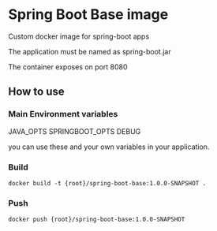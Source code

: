 # Spring Boot Base image
Custom docker image for spring-boot apps

The application must be named as spring-boot.jar

The container exposes on port 8080

## How to use

### Main Environment variables
JAVA_OPTS
SPRINGBOOT_OPTS
DEBUG

you can use these and your own variables in your application.

### Build
```
docker build -t {root}/spring-boot-base:1.0.0-SNAPSHOT .
```

### Push
```
docker push {root}/spring-boot-base:1.0.0-SNAPSHOT
```